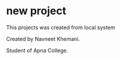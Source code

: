 # new project

This projects was created from local system

Created by Navneet Khemani.

Student of Apna College.